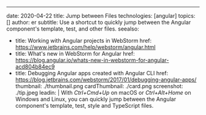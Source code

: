 ---
date: 2020-04-22 title: Jump between Files technologies: [angular] topics: [] author: er subtitle: Use a shortcut to quickly jump between the Angular component's template, test, and other files. seealso:
- title: Working with Angular projects in WebStorm href: https://www.jetbrains.com/help/webstorm/angular.html
- title: What's new in WebStorm for Angular href: https://blog.angular.io/whats-new-in-webstorm-for-angular-acd804b84ec9
- title: Debugging Angular apps created with Angular CLI href: https://blog.jetbrains.com/webstorm/2017/01/debugging-angular-apps/ thumbnail: ./thumbnail.png cardThumbnail: ./card.png screenshot: ./tip.jpeg leadin: | With *Ctrl+Cmd+Up* on macOS or *Ctrl+Alt+Home* on Windows and Linux, you can quickly jump between the Angular component's template, test, style and TypeScript files.
